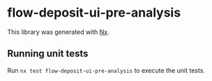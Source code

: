 # flow-deposit-ui-pre-analysis

This library was generated with [Nx](https://nx.dev).

## Running unit tests

Run `nx test flow-deposit-ui-pre-analysis` to execute the unit tests.
